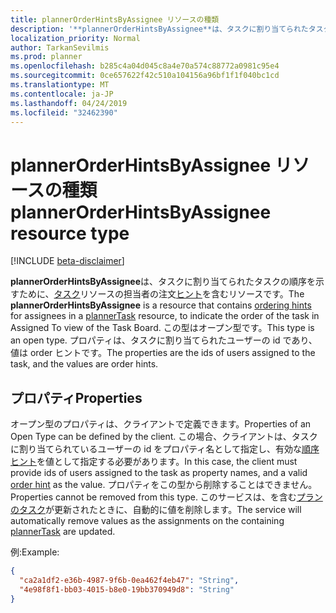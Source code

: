 ```yaml
---
title: plannerOrderHintsByAssignee リソースの種類
description: '**plannerOrderHintsByAssignee**は、タスクに割り当てられたタスクの順序を示すために、タスクリソースの担当者の注文ヒントを含むリソースです。'
localization_priority: Normal
author: TarkanSevilmis
ms.prod: planner
ms.openlocfilehash: b285c4a04d045c8a4e70a574c88772a0981c95e4
ms.sourcegitcommit: 0ce657622f42c510a104156a96bf1f1f040bc1cd
ms.translationtype: MT
ms.contentlocale: ja-JP
ms.lasthandoff: 04/24/2019
ms.locfileid: "32462390"
---
```

# <a name="plannerorderhintsbyassignee-resource-type"></a><span data-ttu-id="fed76-103">plannerOrderHintsByAssignee リソースの種類</span><span class="sxs-lookup"><span data-stu-id="fed76-103">plannerOrderHintsByAssignee resource type</span></span>

[!INCLUDE [beta-disclaimer](../../includes/beta-disclaimer.md)]

<span data-ttu-id="fed76-104">**plannerOrderHintsByAssignee**は、タスクに割り当てられたタスクの順序を示すために、[タスク](plannertask.md)リソースの担当者の注文[ヒント](planner-order-hint-format.md)を含むリソースです。</span><span class="sxs-lookup"><span data-stu-id="fed76-104">The **plannerOrderHintsByAssignee** is a resource that contains [ordering hints](planner-order-hint-format.md) for assignees in a [plannerTask](plannertask.md) resource, to indicate the order of the task in Assigned To view of the Task Board.</span></span>
<span data-ttu-id="fed76-105">この型はオープン型です。</span><span class="sxs-lookup"><span data-stu-id="fed76-105">This type is an open type.</span></span> <span data-ttu-id="fed76-106">プロパティは、タスクに割り当てられたユーザーの id であり、値は order ヒントです。</span><span class="sxs-lookup"><span data-stu-id="fed76-106">The properties are the ids of users assigned to the task, and the values are order hints.</span></span>

## <a name="properties"></a><span data-ttu-id="fed76-107">プロパティ</span><span class="sxs-lookup"><span data-stu-id="fed76-107">Properties</span></span>
<span data-ttu-id="fed76-108">オープン型のプロパティは、クライアントで定義できます。</span><span class="sxs-lookup"><span data-stu-id="fed76-108">Properties of an Open Type can be defined by the client.</span></span> <span data-ttu-id="fed76-109">この場合、クライアントは、タスクに割り当てられているユーザーの id をプロパティ名として指定し、有効な[順序ヒント](planner-order-hint-format.md)を値として指定する必要があります。</span><span class="sxs-lookup"><span data-stu-id="fed76-109">In this case, the client must provide ids of users assigned to the task as property names, and a valid [order hint](planner-order-hint-format.md) as the value.</span></span>
<span data-ttu-id="fed76-110">プロパティをこの型から削除することはできません。</span><span class="sxs-lookup"><span data-stu-id="fed76-110">Properties cannot be removed from this type.</span></span> <span data-ttu-id="fed76-111">このサービスは、を含む[プランのタスク](plannertask.md)が更新されたときに、自動的に値を削除します。</span><span class="sxs-lookup"><span data-stu-id="fed76-111">The service will automatically remove values as the assignments on the containing [plannerTask](plannertask.md) are updated.</span></span>

<span data-ttu-id="fed76-112">例:</span><span class="sxs-lookup"><span data-stu-id="fed76-112">Example:</span></span>

<!-- {
  "blockType": "resource",
  "optionalProperties": [

  ],
  "@odata.type": "microsoft.graph.plannerOrderHintsByAssignee"
}-->

```json
{
  "ca2a1df2-e36b-4987-9f6b-0ea462f4eb47": "String",
  "4e98f8f1-bb03-4015-b8e0-19bb370949d8": "String"
}

```

<!-- uuid: 8fcb5dbc-d5aa-4681-8e31-b001d5168d79
2015-10-25 14:57:30 UTC -->
<!--
{
  "type": "#page.annotation",
  "description": "plannerOrderHintsByAssignee resource",
  "keywords": "",
  "section": "documentation",
  "tocPath": "",
  "suppressions": [
    "Error: /api-reference/beta/resources/plannerorderhintsbyassignee.md:\r\n      Exception processing links.\r\n    System.ArgumentException: Link Definition was null. Link text: !INCLUDE [beta-disclaimer](../../includes/beta-disclaimer.md)\r\n      at ApiDoctor.Validation.DocFile.get_LinkDestinations()\r\n      at ApiDoctor.Validation.DocSet.ValidateLinks(Boolean includeWarnings, String[] relativePathForFiles, IssueLogger issues, Boolean requireFilenameCaseMatch, Boolean printOrphanedFiles)"
  ]
}
-->
